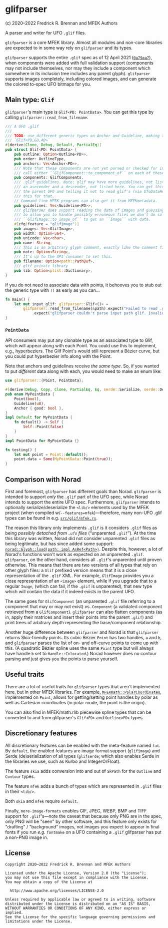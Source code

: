 # glifparser

(c) 2020–2022 Fredrick R. Brennan and MFEK Authors

A parser and writer for UFO `.glif` files.

`glifparser` is a core MFEK library. Almost all modules and non-core libraries
are expected to in some way rely on `glifparser` and its types.

`glifparser` supports the entire `.glif` spec as of 12 April 2021
([`0a79aa7`](https://github.com/MFEK/glifparser.rlib/commit/0a79aa7a050d978b2774f8e32621790e6b5538b2)),
when components were added with full validation support (components may not
include themselves, nor may they include a component which somewhere in its
inclusion tree includes any parent glyph). `glifparser` supports images
completely, including colored images, and can generate the colored to-spec UFO
bitmaps for you.

## Main type: `Glif`
`glifparser`'s main type is `Glif<PD: PointData>`. You can get this type by
calling `glifparser::read_from_filename`.

```rust
/// A UFO .glif
///
/// TODO: use different generic types on Anchor and Guideline, making this declaration
/// `Glif<PD,GD,AD>`
#[derive(Clone, Debug, Default, PartialEq)]
pub struct Glif<PD: PointData> {
    pub outline: Option<Outline<PD>>,
    pub order: OutlineType,
    pub anchors: Vec<Anchor<PD>>,
    /// Note that these components are not yet parsed or checked for infinite loops. You need to
    /// call either ``GlifComponent::to_component_of`` on each of these, or ``Glif::flatten``.
    pub components: GlifComponents,
    /// .glif guidelines. Note: glif may have more guidelines, not listed here. It will also have
    /// an asecender and a descender, not listed here. You can get this info from `norad`, reading
    /// the parent UFO and telling it not to read glif's (via UfoDataRequest) since you're using
    /// this for that.
    // Command line MFEK programs can also get it from MFEKmetadata.
    pub guidelines: Vec<Guideline<PD>>,
    /// glifparser does support reading the data of images and guessing their format, but in order
    /// to allow you to handle possibly erroneous files we don't do so by default. You need to call
    /// ``GlifImage::to_image_of`` to get an ``Image`` with data.
    #[cfg(feature = "glifimage")]
    pub images: Vec<GlifImage>,
    pub width: Option<u64>,
    pub unicode: Vec<char>,
    pub name: String,
    /// This is an arbitrary glyph comment, exactly like the comment field in FontForge SFD.
    pub note: Option<String>,
    /// It's up to the API consumer to set this.
    pub filename: Option<path::PathBuf>,
    /// glif private library
    pub lib: Option<plist::Dictionary>,
}
```

If you do not need to associate data with points, it behooves you to stub out
the generic type with `()` as early as you can…

```rust
fn main() {
    let mut input_glif: glifparser::Glif<()> =
        glifparser::read_from_filename(&path).expect("Failed to read .glif file!"))
            .expect("glifparser couldn't parse input path glif. Invalid glif?");
}
```
### `PointData`

API consumers may put any clonable type as an associated type to Glif, which
will appear along with each Point. You could use this to implement, e.g.,
hyperbeziers. The Glif Point's would still represent a Bézier curve, but you
could put hyperbezier info along with the Point.

Note that anchors and guidelines receive *the same type*. So, if you wanted to
put *different* data along with each, you would need to make an enum like:

```rust
use glifparser::{Point, PointData};

#[derive(Debug, Copy, Clone, PartialEq, Eq, serde::Serialize, serde::Deserialize)]
pub enum MyPointData {
    Point(bool),
    Guideline(u8),
    Anchor { good: bool },
}
impl Default for MyPointData {
    fn default() -> Self {
        Self::Point(false)
    }
}
impl PointData for MyPointData {}

fn testing() {
    let mut point = Point::default();
    point.data = Some(MyPointData::Point(true));
}
```

## Comparison with Norad

First and foremost, `glifparser` has different goals than Norad. `glifparser`
is intended to support _only_ the `.glif` part of the UFO spec, while Norad
intends to support the entire UFO spec. Furthermore, `glifparser` intends to
optionally serialize/deserialize the `<lib/>` elements used by the MFEK project
(when compiled w/`--features=mfek`)—therefore, many non-UFO .glif types can be
found in e.g.
[`src/glif/mfek.rs`](https://github.com/MFEK/glifparser.rlib/blob/master/src/glif/mfek.rs).

The reason this library only implements `.glif` is it considers `.glif` files
as being _possibly detached from `.ufo` files_ (“unparented `.glif`”). At the
time this library was written, Norad did not consider unparented `.glif` files
as being legitimate, but has since added some support:
[`norad::Glyph::load(path: impl
AsRef<Path>)`](https://github.com/linebender/norad/blob/5f0cc9c9b6f923b18c6eddfa481ef9eb9d72335e/src/glyph/mod.rs#L65).
Despite this, however, a lot of Norad's functions won't work as expected on an
unparented `.glif`. `glifparser`, on the other hand, considers all `.glif`'s
unparented until proven otherwise. This means that there are two versions of
all types that rely on other glyph files: a `Glif` prefixed version means that
it is a close representation of the `.glif` XML. For example, `GlifImage`
provides you a close representation of an `<image>` element, while if you
upgrade that to a regular `Image`, (which can fail, if the `.glif` is
unparented), that new type which will contain the data if it indeed exists in
the parent UFO.

The same goes for `GlifComponent` (an unparented `.glif` file referring to a
component that may or may not exist) vs. `Component` (a validated component
retrieved from a `GlifComponent`). `glifparser` can also flatten components (as
in, apply their matrices and insert their points into the parent `.glif`) and
print trees of arbitrary depth representing the base/component relationship.

Another huge difference between `glifparser` and Norad is that `glifparser`
returns Skia-friendly points. Its cubic B&eacute;zier `Point` has two handles,
`a` and `b`, and `glifparser` parses the list of on- and off-curve points to
come up with this. (A quadratic B&eacute;zier spline uses the same `Point` type
but will always have handle `b` set to `Handle::Colocated`.) Norad however does
no contour parsing and just gives you the points to parse yourself.

## Useful traits

There are a lot of useful traits for `glifparser` types that aren't implemented
here, but in other MFEK libraries. For example,
[`MFEKmath::PolarCoordinates`](https://github.com/MFEK/math.rlib/blob/main/src/polar.rs),
implemented on `Point`, allows for getting/setting point handles by polar as
well as Cartesian coordinates (in polar mode, the point is the origin).

You can also find in MFEK/math.rlib piecewise spline types that can be
converted to and from glifparser's `Glif<PD>` and `Outline<PD>` types.

## Discretionary features

All discretionary features can be enabled with the meta-feature named `fat`. By
`default`, the enabled features are image format support (`glifimage`) and
Serde (de)serialization of all types (`glifserde`; which also enables Serde in
the libraries we use, such as Kurbo and IntegerOrFloat).

The feature `skia` adds conversion into and out of `SkPath` for the `Outline`
and `Contour` types.

The feature `mfek` adds a bunch of types which are represented in `.glif` files
in their `<lib/>`.

Both `skia` and `mfek` require `default`.

Finally, `more-image-formats` enables GIF, JPEG, WEBP, BMP and TIFF support for
`.glif`'s—note the caveat that because only PNG are in the spec, only PNG will
be "seen" by other software, and this feature only exists for "drafting" /
"background" images, not images you expect to appear in final fonts if you run
_e.g._ `fontmake` on a UFO containing a `.glif` glifparser has put a non-PNG
image in.

## License

    Copyright 2020–2022 Fredrick R. Brennan and MFEK Authors
    
    Licensed under the Apache License, Version 2.0 (the "License");
    you may not use this file except in compliance with the License.
    You may obtain a copy of the License at
    
      http://www.apache.org/licenses/LICENSE-2.0
    
    Unless required by applicable law or agreed to in writing, software
    distributed under the License is distributed on an "AS IS" BASIS,
    WITHOUT WARRANTIES OR CONDITIONS OF ANY KIND, either express or implied.
    See the License for the specific language governing permissions and
    limitations under the License.
